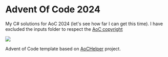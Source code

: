 # Advent Of Code 2024

My C# solutions for AoC 2024 (let's see how far I can get this time). I have excluded the inputs folder to respect the [AoC copyright](https://old.reddit.com/r/adventofcode/wiki/faqs/copyright/inputs)

![](https://gifdb.com/images/file/suspicious-cartoon-merry-christmas-cat-uni91zymk9uy33ct.gif)

Advent of Code template based on [AoCHelper](https://github.com/eduherminio/AoCHelper) project.
